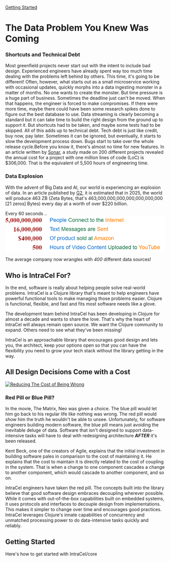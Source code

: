 [Getting Started](#getting-started)

# The Data Problem You Knew Was Coming
### Shortcuts and Technical Debt
Most greenfield projects never start out with the intent to include bad design. Experienced engineers have already spent way too much time dealing with the problems left behind by others. This time, it's going to be different! 
Often, however, what starts out as a small microservice working with occasional updates, quickly morphs into a data ingesting monster in a matter of months. No one wants to create the monster.
But time pressure is a huge part of business. Sometimes the deadline just can't be moved. When that happens, the engineer is forced to make compromises. If there were more time, maybe there could have been some research spikes done to figure out the best database to use. Data streaming is clearly becoming a standard but it can take time to build the right design from the ground up to support it. But shortcuts had to be taken, and maybe some tests had to be skipped. 
All of this adds up to technical debt. Tech debt is just like credit, buy now, pay later. Sometimes it can be ignored, but eventually, it starts to slow the development process down. Bugs start to take over the whole release cycle.Before you know it, there's almost no time for new features. In an article written by [Sonar](https://www.sonarsource.com/blog/new-research-from-sonar-on-cost-of-technical-debt/), a study made on 200 different projects revealed the annual cost for a project with one million lines of code (LoC) is $306,000. That is the equivalent of 5,500 hours of engineering time.

### Data Explosion
With the advent of Big Data and AI, our world is experiencing an explosion of data. In an article published by [G2](https://www.g2.com/articles/big-data-statistics), it is estimated that in 2025, the world will produce 463 ZB (Zeta Bytes, that's 463,000,000,000,000,000,000,000 [21 zeros] Bytes) every day at a worth of over $220 billion. 

Every 60 seconds .. 
![The Data Explosion](docs/images/Internet-in-60-Seconds.drawio.png "The Data Explosion")

The average company now wrangles with _400_ different data sources!


## Who is IntraCel For?
In the end, software is really about helping people solve real-world problems. 
IntraCel is a Clojure library that's meant to help engineers have powerful functional tools to make managing those problems easier. Clojure is functional, flexible, and fast and fits most software needs like a glove. 

The development team behind IntraCel has been developing in Clojure for almost a decade and wants to share the love. That's why the heart of IntraCel will always remain open source. We want the Clojure community to expand. Others need to see what they've been missing! 

IntraCel is an approachable library that encourages good design and lets you, the architect, keep your options open so that you can have the flexibility you need to grow your tech stack without the library getting in the way.

## All Design Decisions Come with a Cost
[![Reducing The Cost of Being Wrong](https://img.youtube.com/vi/RHbZk4qGazE/0.jpg)](https://www.youtube.com/watch?v=RHbZk4qGazE)

### Red Pill or Blue Pill?
In the movie, The Matrix, Neo was given a choice. The blue pill would let him go back to his regular life like nothing was wrong. The red pill would show him the truth he wouldn't be able to unsee.
Unfortunately, for software engineers building modern software, the blue pill means just avoiding the inevitable deluge of data. Software that isn't designed to support data-intensive tasks will have to deal with redesigning architecture **_AFTER_** it's been released. 

Kent Beck, one of the creators of Agile, explains that the initial investment in building software pales in comparison to the cost of maintaining it. He explains that the cost to maintain it is directly related to the cost of coupling in the system. That is when a change to one component cascades a change to another component, which would cascade to another component, and so on. 

IntraCel engineers have taken the red pill. The concepts built into the library believe that good software design embraces decoupling wherever possible. While it comes with out-of-the-box capabilities built on embedded systems, it uses protocols and interfaces to decouple design from implementations. This makes it simpler to change over time and encourages good practices. IntraCel leverages Clojure's innate capabilities of concurrency and unmatched processing power to do data-intensive tasks quickly and reliably.

## Getting Started
Here's how to get started with IntraCel/core

<!--## Good Design Is About Planning Ahead for Unavoidable Growth

# IntraCel Arms You With Years of Architectural Experience

## IntraCel Prepares You For the Data Explosion

## IntraCel Is Built By Engineers Who Care About Cost -->



